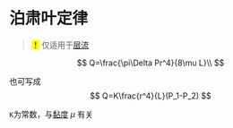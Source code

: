 # 泊肃叶定律

> <mark>！</mark> 仅适用于[层流](层流.md)

$$
Q=\frac{\pi\Delta Pr^4}{8\mu L}\\
$$

也可写成
$$
Q=K\frac{r^4}{L}(P_1-P_2)
$$

`K`为常数，与[黏度](黏度.md) $\mu$ 有关
